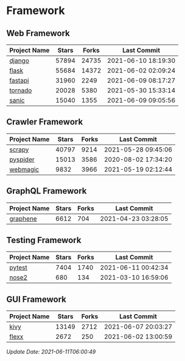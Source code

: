 # Framework

## Web Framework
| Project Name | Stars | Forks | Last Commit |
| ------------ | ----- | ----- | ----------- |
| [django](https://github.com/django/django) | 57894 | 24735 | 2021-06-10 18:19:30 |
| [flask](https://github.com/pallets/flask) | 55684 | 14372 | 2021-06-02 02:09:24 |
| [fastapi](https://github.com/tiangolo/fastapi) | 31960 | 2249 | 2021-06-09 08:17:27 |
| [tornado](https://github.com/tornadoweb/tornado) | 20028 | 5380 | 2021-05-30 15:33:14 |
| [sanic](https://github.com/sanic-org/sanic) | 15040 | 1355 | 2021-06-09 09:05:56 |

## Crawler Framework
| Project Name | Stars | Forks | Last Commit |
| ------------ | ----- | ----- | ----------- |
| [scrapy](https://github.com/scrapy/scrapy) | 40797 | 9214 | 2021-05-28 09:45:06 |
| [pyspider](https://github.com/binux/pyspider) | 15013 | 3586 | 2020-08-02 17:34:20 |
| [webmagic](https://github.com/code4craft/webmagic) | 9832 | 3966 | 2021-05-19 02:12:44 |

## GraphQL Framework
| Project Name | Stars | Forks | Last Commit |
| ------------ | ----- | ----- | ----------- |
| [graphene](https://github.com/graphql-python/graphene) | 6612 | 704 | 2021-04-23 03:28:05 |

## Testing Framework
| Project Name | Stars | Forks | Last Commit |
| ------------ | ----- | ----- | ----------- |
| [pytest](https://github.com/pytest-dev/pytest) | 7404 | 1740 | 2021-06-11 00:42:34 |
| [nose2](https://github.com/nose-devs/nose2) | 680 | 134 | 2021-03-10 16:59:06 |

## GUI Framework
| Project Name | Stars | Forks | Last Commit |
| ------------ | ----- | ----- | ----------- |
| [kivy](https://github.com/kivy/kivy) | 13149 | 2712 | 2021-06-07 20:03:27 |
| [flexx](https://github.com/flexxui/flexx) | 2672 | 250 | 2021-06-02 13:00:59 |

*Update Date: 2021-06-11T06:00:49*